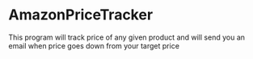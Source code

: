 # AmazonPriceTracker
This program will track price of any given product and will send you an email when price goes down from your target price
